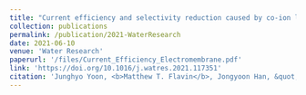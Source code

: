 ```yaml
---
title: "Current efficiency and selectivity reduction caused by co-ion leakage in electro-membrane processes"
collection: publications
permalink: /publication/2021-WaterResearch
date: 2021-06-10
venue: 'Water Research'
paperurl: '/files/Current_Efficiency_Electromembrane.pdf'
link: 'https://doi.org/10.1016/j.watres.2021.117351'
citation: 'Junghyo Yoon, <b>Matthew T. Flavin</b>, Jongyoon Han, &quot;Current efficiency and selectivity reduction caused by co-ion leakage in electro-membrane processes,&quot; in <i>Water Research</i>, vol. 201, 117351, Aug. 2021.'
---
```

